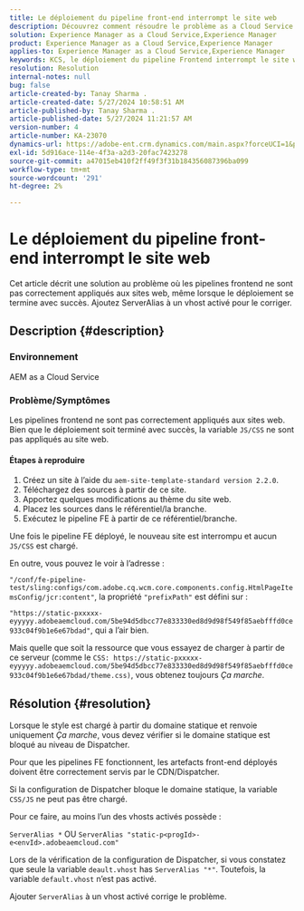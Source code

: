 ```yaml
---
title: Le déploiement du pipeline front-end interrompt le site web
description: Découvrez comment résoudre le problème as a Cloud Service AEM où le déploiement du pipeline front-end interrompt le site web. Ajoutez ServerAlias à un vhost activé.
solution: Experience Manager as a Cloud Service,Experience Manager
product: Experience Manager as a Cloud Service,Experience Manager
applies-to: Experience Manager as a Cloud Service,Experience Manager
keywords: KCS, le déploiement du pipeline Frontend interrompt le site web, AEM as a Cloud Service, les fichiers js/css ne sont pas appliqués.
resolution: Resolution
internal-notes: null
bug: false
article-created-by: Tanay Sharma .
article-created-date: 5/27/2024 10:58:51 AM
article-published-by: Tanay Sharma .
article-published-date: 5/27/2024 11:21:57 AM
version-number: 4
article-number: KA-23070
dynamics-url: https://adobe-ent.crm.dynamics.com/main.aspx?forceUCI=1&pagetype=entityrecord&etn=knowledgearticle&id=6af66914-181c-ef11-840b-6045bd006b25
exl-id: 5d916ace-114e-4f3a-a2d3-20fac7423278
source-git-commit: a47015eb410f2ff49f3f31b184356087396ba099
workflow-type: tm+mt
source-wordcount: '291'
ht-degree: 2%

---
```


# Le déploiement du pipeline front-end interrompt le site web


Cet article décrit une solution au problème où les pipelines frontend ne sont pas correctement appliqués aux sites web, même lorsque le déploiement se termine avec succès. Ajoutez ServerAlias à un vhost activé pour le corriger.



## Description {#description}


### Environnement

AEM as a Cloud Service

### Problème/Symptômes

Les pipelines frontend ne sont pas correctement appliqués aux sites web. Bien que le déploiement soit terminé avec succès, la variable `JS/CSS` ne sont pas appliqués au site web.

#### Étapes à reproduire

1. Créez un site à l’aide du `aem-site-template-standard version 2.2.0`.
2. Téléchargez des sources à partir de ce site.
3. Apportez quelques modifications au thème du site web.
4. Placez les sources dans le référentiel/la branche.
5. Exécutez le pipeline FE à partir de ce référentiel/branche.


Une fois le pipeline FE déployé, le nouveau site est interrompu et aucun `JS/CSS` est chargé.

En outre, vous pouvez le voir à l’adresse :

`"/conf/fe-pipeline-test/sling:configs/com.adobe.cq.wcm.core.components.config.HtmlPageItemsConfig/jcr:content"`, la propriété `"prefixPath"` est défini sur :

`"https://static-pxxxxx-eyyyyy.adobeaemcloud.com/5be94d5dbcc77e833330ed8d9d98f549f85aebfffd0ce933c04f9b1e6e67bdad"`, qui a l’air bien.

Mais quelle que soit la ressource que vous essayez de charger à partir de ce serveur (comme le `CSS: https://static-pxxxxx-eyyyyy.adobeaemcloud.com/5be94d5dbcc77e833330ed8d9d98f549f85aebfffd0ce933c04f9b1e6e67bdad/theme.css)`, vous obtenez toujours *Ça marche*.


## Résolution {#resolution}


Lorsque le style est chargé à partir du domaine statique et renvoie uniquement *Ça marche*, vous devez vérifier si le domaine statique est bloqué au niveau de Dispatcher.

Pour que les pipelines FE fonctionnent, les artefacts front-end déployés doivent être correctement servis par le CDN/Dispatcher.

Si la configuration de Dispatcher bloque le domaine statique, la variable `CSS/JS` ne peut pas être chargé.

Pour ce faire, au moins l’un des vhosts activés possède :

`ServerAlias *`
OU
`ServerAlias "static-p<progId>-e<envId>.adobeaemcloud.com"`

Lors de la vérification de la configuration de Dispatcher, si vous constatez que seule la variable `deault.vhost` has `ServerAlias "*"`. Toutefois, la variable `default.vhost` n’est pas activé.

Ajouter `ServerAlias` à un vhost activé corrige le problème.
